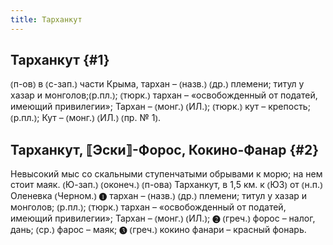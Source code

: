 ```yaml
---
title: Тарханкут
---
```

## Тарханкут {#1}

⦅п-ов⦆ в ⦅с-зап.⦆ части Крыма, тархан – ⦅назв.⦆ ⦅др.⦆ племени; титул у хазар и монголов;⦅р.пл.⦆; ⦅тюрк.⦆ тархан – «освобожденный от податей, имеющий привилегии»; Тархан – ⦅монг.⦆ ⦅ИЛ.⦆; ⦅тюрк.⦆ кут – крепость; ⦅р.пл.⦆; Кут – ⦅монг.⦆ ⦅ИЛ.⦆ ⦅пр. № 1⦆.

## Тарханкут, ⟦Эски⟧-Форос, Кокино-Фанар {#2}

Невысокий мыс со скальными ступенчатыми обрывами к морю; на нем стоит маяк. ⦅Ю-зап.⦆ ⦅оконеч.⦆ ⦅п-ова⦆ Тарханкут, в 1,5 км. к ⦅ЮЗ⦆ от ⦅н.п.⦆ Оленевка ⦅Черном.⦆ ❶ тархан – ⦅назв.⦆ ⦅др.⦆ племени; титул у хазар и монголов; ⦅р.пл.⦆; ⦅тюрк.⦆ тархан – «освобожденный от податей, имеющий привилегии»; Тархан – ⦅монг.⦆ ⦅ИЛ.⦆; ❷ ⦅греч.⦆ форос – налог, дань; ⦅ср.⦆ фарос – маяк; ❸ ⦅греч.⦆ кокино фанари – красный фонарь.
